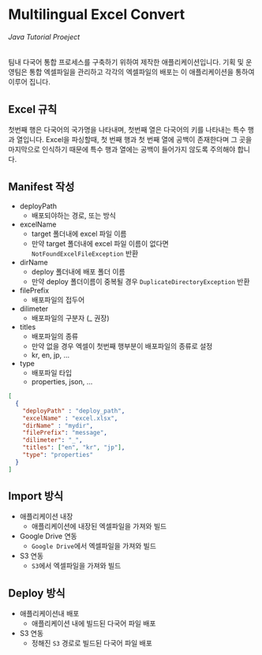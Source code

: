 # Multilingual Excel Convert

###### Java Tutorial Proeject

팀내 다국어 통합 프로세스를 구축하기 위하여 제작한 애플리케이션입니다.
기획 및 운영팀은 통합 엑셀파일을 관리하고 각각의 엑셀파일의 배포는 이 애플리케이션을 통하여 이루어 집니다.

## Excel 규칙

첫번째 행은 다국어의 국가명을 나타내며, 첫번째 열은 다국어의 키를 나타내는 특수 행과 열입니다.
Excel을 파싱할때, 첫 번째 행과 첫 번째 열에 공백이 존재한다며 그 곳을 마지막으로 인식하기 때문에 
특수 행과 열에는 공백이 들어가지 않도록 주의해야 합니다.

## Manifest 작성

- deployPath
    - 배포되야하는 경로, 또는 방식
- excelName
    - target 폴더내에 excel 파일 이름
    - 만약 target 폴더내에 excel 파일 이름이 없다면 `NotFoundExcelFileException` 반환
- dirName
    - deploy 폴더내에 배포 폴더 이름
    - 만약 deploy 폴더이름이 중복될 경우 `DuplicateDirectoryException` 반환
- filePrefix
    - 배포파일의 접두어
- dilimeter
    - 배포파일의 구분자 (_ 권장)
- titles
    - 배포파일의 종류
    - 만약 없을 경우 엑셀이 첫번째 행부분이 배포파일의 종류로 설정
    - kr, en, jp, ...
- type
    - 배포파일 타입
    - properties, json, ...

```json
[
  {
    "deployPath" : "deploy_path",
    "excelName" : "excel.xlsx",
    "dirName" : "mydir",
    "filePrefix": "message",
    "dilimeter": "_",
    "titles": ["en", "kr", "jp"],
    "type": "properties"
  }
]
```

## Import 방식

- 애플리케이션 내장
    - 애플리케이션에 내장된 엑셀파일을 가져와 빌드
- Google Drive 연동
    - `Google Drive`에서 엑셀파일을 가져와 빌드
- S3 연동
    - `S3`에서 엑셀파일을 가져와 빌드

## Deploy 방식

- 애플리케이션내 배포
    - 애플리케이션 내에 빌드된 다국어 파일 배포
- S3 연동
    - 정해진 `S3` 경로로 빌드된 다국어 파일 배포
